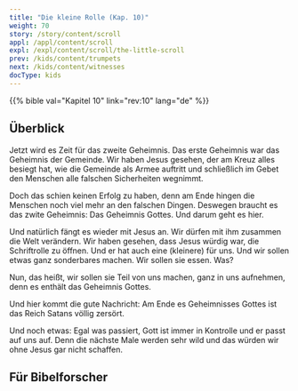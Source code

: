 ```yaml
---
title: "Die kleine Rolle (Kap. 10)"
weight: 70
story: /story/content/scroll
appl: /appl/content/scroll
expl: /expl/content/scroll/the-little-scroll
prev: /kids/content/trumpets
next: /kids/content/witnesses
docType: kids
---
```


{{% bible val="Kapitel 10" link="rev:10" lang="de" %}}


## Überblick

Jetzt wird es Zeit für das zweite Geheimnis. Das erste Geheimnis war das Geheimnis der Gemeinde. Wir haben Jesus gesehen, der am Kreuz alles besiegt hat, wie die Gemeinde als Armee auftritt und schließlich im Gebet den Menschen alle falschen Sicherheiten wegnimmt.

Doch das schien keinen Erfolg zu haben, denn am Ende hingen die Menschen noch viel mehr an den falschen Dingen. Deswegen braucht es das zwite Geheimnis: Das Geheimnis Gottes. Und darum geht es hier.

Und natürlich fängt es wieder mit Jesus an. Wir dürfen mit ihm zusammen die Welt verändern. Wir haben gesehen, dass Jesus würdig war, die Schriftrolle zu öffnen. Und er hat auch eine (kleinere) für uns. Und wir sollen etwas ganz sonderbares machen. Wir sollen sie essen. Was?

Nun, das heißt, wir sollen sie Teil von uns machen, ganz in uns aufnehmen, denn es enthält das Geheimnis Gottes.

Und hier kommt die gute Nachricht: Am Ende es Geheimnisses Gottes ist das Reich Satans völlig zersört.

Und noch etwas: Egal was passiert, Gott ist immer in Kontrolle und er passt auf uns auf. Denn die nächste Male werden sehr wild und das würden wir ohne Jesus gar nicht schaffen.

## Für Bibelforscher
